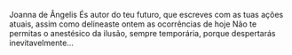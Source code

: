 Joanna de Ângelis
És autor do teu futuro, que escreves com as tuas ações atuais, assim como delineaste ontem as ocorrências de hoje
Não te permitas o anestésico da ilusão, sempre temporária, porque despertarás inevitavelmente…
